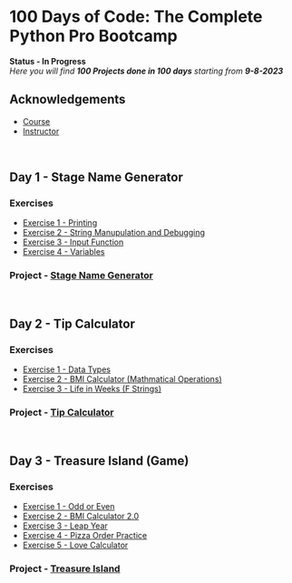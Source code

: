 
# 100 Days of Code: The Complete Python Pro Bootcamp


**Status - In Progress**  
*Here you will find **100 Projects done in 100 days** starting from **9-8-2023***


## Acknowledgements

 - [Course](https://www.udemy.com/course/100-days-of-code/)
 - [Instructor](https://www.linkedin.com/in/angela-yu-963a584b/)

&nbsp;

## Day 1 - Stage Name Generator

### Exercises

- [Exercise 1 - Printing](https://github.com/arunabh-a/100-Days-of-Python/blob/main/Day%201/exercises/printing.py)
- [Exercise 2 - String Manupulation and Debugging](https://github.com/arunabh-a/100-Days-of-Python/blob/main/Day%201/exercises/string.py)
- [Exercise 3 - Input Function](https://github.com/arunabh-a/100-Days-of-Python/blob/main/Day%201/exercises/input.py)
- [Exercise 4 - Variables](https://github.com/arunabh-a/100-Days-of-Python/blob/main/Day%201/exercises/variables.py)

### Project - [Stage Name Generator](https://github.com/arunabh-a/100-Days-of-Python/blob/main/Day%201/project/bng.py)
&nbsp;

## Day 2 - Tip Calculator

### Exercises

- [Exercise 1 - Data Types](https://github.com/arunabh-a/100-Days-of-Python/blob/main/Day%202/exercises/data_type.py)
- [Exercise 2 - BMI Calculator (Mathmatical Operations)](https://github.com/arunabh-a/100-Days-of-Python/blob/main/Day%202/exercises/bmi.py)
- [Exercise 3 - Life in Weeks (F Strings)](https://github.com/arunabh-a/100-Days-of-Python/blob/main/Day%202/exercises/life.py)

### Project - [Tip Calculator](https://github.com/arunabh-a/100-Days-of-Python/blob/main/Day%202/project/tip.py)
&nbsp;

## Day 3 - Treasure Island (Game) 

### Exercises

- [Exercise 1 - Odd or Even](https://github.com/arunabh-a/100-Days-of-Python/blob/main/Day%203/exercises/oddeven.py)
- [Exercise 2 - BMI Calculator 2.0](https://github.com/arunabh-a/100-Days-of-Python/blob/main/Day%203/exercises/bmi2.0.py)
- [Exercise 3 - Leap Year](https://github.com/arunabh-a/100-Days-of-Python/blob/main/Day%203/exercises/leap.py)
- [Exercise 4 - Pizza Order Practice](https://github.com/arunabh-a/100-Days-of-Python/blob/main/Day%203/exercises/pizza.py)
- [Exercise 5 - Love Calculator](https://github.com/arunabh-a/100-Days-of-Python/blob/main/Day%203/exercises/love.py)

### Project - [Treasure Island](hhttps://github.com/arunabh-a/100-Days-of-Python/blob/main/Day%203/project/treasure_island.py)
&nbsp;











<!-- ## Author

- [@arunabh-a](https://www.github.com/arunabh-a)
 -->

